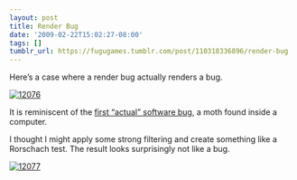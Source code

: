 ```yaml
---
layout: post
title: Render Bug
date: '2009-02-22T15:02:27-08:00'
tags: []
tumblr_url: https://fugugames.tumblr.com/post/110318336896/render-bug
---
```

Here’s a case where a render bug actually renders a bug.

[![12076](http://itshardtofondlepenguins.com/wp-content/uploads/2009/02/12076.jpg "12076")](http://wordseye.com/view-picture?sid=12076)

It is reminiscent of the [first “actual” software bug](http://www.history.navy.mil/photos/images/h96000/h96566kc.htm), a moth found inside a computer.

I thought I might apply some strong filtering and create something like a Rorschach test. The result looks surprisingly not like a bug.

[![12077](http://itshardtofondlepenguins.com/wp-content/uploads/2009/02/12077.jpg "12077")](http://wordseye.com/view-picture?sid=12077)

